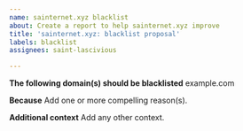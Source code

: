 ```yaml
---
name: sainternet.xyz blacklist
about: Create a report to help sainternet.xyz improve
title: 'sainternet.xyz: blacklist proposal'
labels: blacklist
assignees: saint-lascivious

---
```


**The following domain(s) should be blacklisted**
example.com

**Because**
Add one or more compelling reason(s).

**Additional context**
Add any other context.
